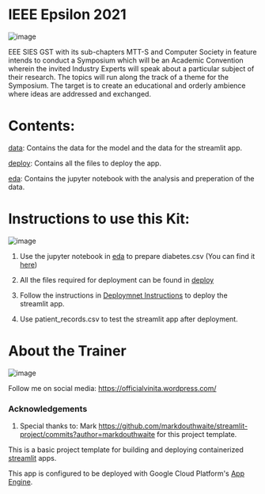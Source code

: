 # IEEE Epsilon 2021

![image](https://user-images.githubusercontent.com/17146805/113475152-7b9d3080-9491-11eb-9dff-bf140b9f494a.png)


EEE SIES GST with its sub-chapters MTT-S and Computer Society in feature intends to conduct a Symposium which will be an Academic Convention wherein the invited Industry Experts will speak about a particular subject of their research. The topics will run along the track of a theme for the Symposium. The target is to create an educational and orderly ambience where ideas are addressed and exchanged.

#  Contents:

 [data](https://github.com/VinitaSilaparasetty/ieee_epsilon_2021/tree/master/data): Contains the data for the model and the data for the streamlit app.

 [deploy](https://github.com/VinitaSilaparasetty/ieee_epsilon_2021/tree/master/deploy): Contains all the files to deploy the app.

 [eda](https://github.com/VinitaSilaparasetty/ieee_epsilon_2021/tree/master/eda): Contains the jupyter notebook with the analysis and preperation of the data.


# Instructions to use this Kit:

![image](https://user-images.githubusercontent.com/17146805/113475203-be5f0880-9491-11eb-8cec-a67810719367.png)

1) Use the jupyter notebook in [eda](https://github.com/VinitaSilaparasetty/ieee_epsilon_2021/tree/master/eda) to prepare diabetes.csv (You can find it [here](https://github.com/VinitaSilaparasetty/ieee_epsilon_2021/tree/master/data))

2) All the files required for deployment can be found in [deploy](https://github.com/VinitaSilaparasetty/ieee_epsilon_2021/tree/master/deploy)

3) Follow the instructions in [Deploymnet Instructions](https://github.com/VinitaSilaparasetty/ieee_epsilon_2021/blob/master/Deployment%20Instructions.pdf) to deploy the streamlit app.

4) Use patient_records.csv to test the streamlit app after deployment.

# About the Trainer

![image](https://user-images.githubusercontent.com/17146805/113475176-9e2f4980-9491-11eb-832a-1e3431fe2dd8.png)

Follow me on social media: <https://officialvinita.wordpress.com/>


### Acknowledgements

1) Special thanks to: Mark https://github.com/markdouthwaite/streamlit-project/commits?author=markdouthwaite
for this project template.

This is a basic project template for building and deploying containerized [streamlit](https://docs.streamlit.io/en/stable/index.html) apps.

This app is configured to be deployed with Google Cloud Platform's [App Engine](https://cloud.google.com/appengine).


